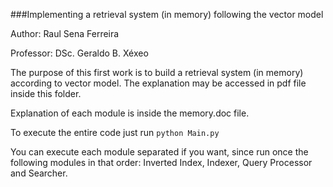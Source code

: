 ###Implementing a retrieval system (in memory) following the vector model

Author: Raul Sena Ferreira

Professor: DSc. Geraldo B. Xéxeo

The purpose of this first work is to build a retrieval system (in memory) according to vector model. The explanation may be accessed in pdf file inside this folder.

Explanation of each module is inside the memory.doc file.

To execute the entire code just run `python Main.py`

You can execute each module separated if you want, since run once the following modules in that order: Inverted Index, Indexer, Query Processor and Searcher.
